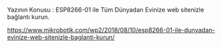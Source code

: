 Yazının Konusu : ESP8266-01 ile Tüm Dünyadan Evinize web sitenizle bağlantı kurun.

https://www.mikrobotik.com/wp2/2018/08/10/esp8266-01-ile-dunyadan-evinize-web-sitenizle-baglanti-kurun/

